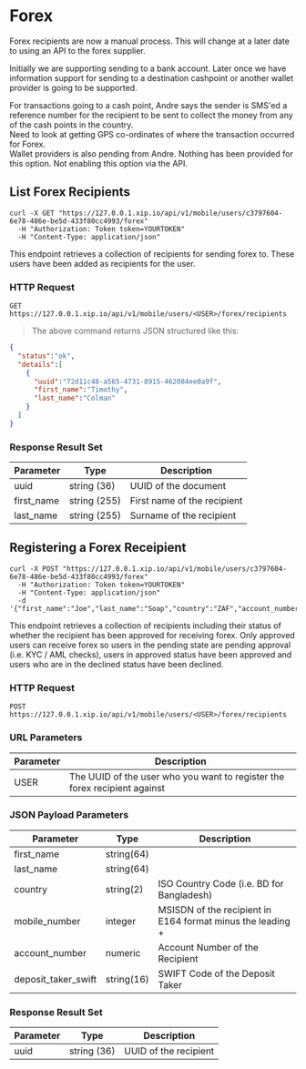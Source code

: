 # Forex

Forex recipients are now a manual process.  This will change at a later date to
using an API to the forex supplier.

Initially we are supporting sending to a bank account.  Later once we have information support for sending to a destination cashpoint or another wallet provider is going to be supported.

<aside class="notice">
For transactions going to a cash point, Andre says the sender is SMS'ed a
reference number for the recipient to be sent to collect the money from
any of the cash points in the country.
</aside>

<aside class="notice">
Need to look at getting GPS co-ordinates of where the transaction occurred for Forex.
</aside>

<aside class="notice">
Wallet providers is also pending from Andre.  Nothing has been provided for this option.  Not enabling this option via the API.
</aside>

## List Forex Recipients

```shell
curl -X GET "https://127.0.0.1.xip.io/api/v1/mobile/users/c3797604-6e78-486e-be5d-433f80cc4993/forex"
  -H "Authorization: Token token=YOURTOKEN"
  -H "Content-Type: application/json"
```

This endpoint retrieves a collection of recipients for sending forex to.  These users have been
added as recipients for the user.

### HTTP Request

`GET https://127.0.0.1.xip.io/api/v1/mobile/users/<USER>/forex/recipients`

> The above command returns JSON structured like this:

```json
{
  "status":"ok",
  "details":[
    {
      "uuid":"72d11c48-a565-4731-8915-462084ee0a9f",
      "first_name":"Timothy",
      "last_name":"Colman"
    }
  ]
}
```

### Response Result Set

Parameter | Type | Description
--------- | ---- | -----------
uuid | string (36) | UUID of the document
first_name | string (255) | First name of the recipient
last_name | string (255) | Surname of the recipient

## Registering a Forex Receipient

```shell
curl -X POST "https://127.0.0.1.xip.io/api/v1/mobile/users/c3797604-6e78-486e-be5d-433f80cc4993/forex"
  -H "Authorization: Token token=YOURTOKEN"
  -H "Content-Type: application/json"
  -d '{"first_name":"Joe","last_name":"Soap","country":"ZAF","account_number":"12345678912","deposit_taker_swift":"TESTZAJJ"}'
```

This endpoint retrieves a collection of recipients including their status of whether the recipient has
been approved for receiving forex.  Only approved users can receive forex so users in the pending state
are pending approval (i.e. KYC / AML checks), users in approved status have been approved and users who
are in the declined status have been declined.

### HTTP Request

`POST https://127.0.0.1.xip.io/api/v1/mobile/users/<USER>/forex/recipients`

### URL Parameters

Parameter | Description
--------- | -----------
USER | The UUID of the user who you want to register the forex recipient against

### JSON Payload Parameters

Parameter | Type | Description
--------- | ---- | -----------
first_name | string(64)
last_name | string(64)
country   | string(2) | ISO Country Code (i.e. BD for Bangladesh)
mobile_number | integer | MSISDN of the recipient in E164 format minus the leading +
account_number | numeric | Account Number of the Recipient
deposit_taker_swift | string(16) | SWIFT Code of the Deposit Taker

### Response Result Set

Parameter | Type | Description
--------- | ---- | -----------
uuid | string (36) | UUID of the recipient